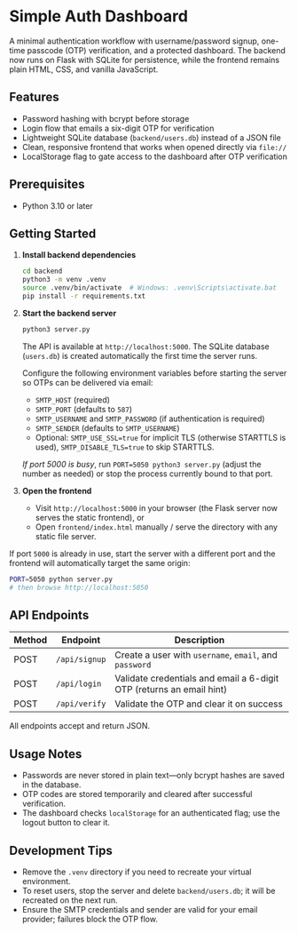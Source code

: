 # Simple Auth Dashboard

A minimal authentication workflow with username/password signup, one-time passcode (OTP) verification, and a protected dashboard. The backend now runs on Flask with SQLite for persistence, while the frontend remains plain HTML, CSS, and vanilla JavaScript.

## Features
- Password hashing with bcrypt before storage
- Login flow that emails a six-digit OTP for verification
- Lightweight SQLite database (`backend/users.db`) instead of a JSON file
- Clean, responsive frontend that works when opened directly via `file://`
- LocalStorage flag to gate access to the dashboard after OTP verification

## Prerequisites
- Python 3.10 or later

## Getting Started

1. **Install backend dependencies**
   ```bash
   cd backend
   python3 -m venv .venv
   source .venv/bin/activate  # Windows: .venv\Scripts\activate.bat
   pip install -r requirements.txt
   ```

2. **Start the backend server**
   ```bash
   python3 server.py
   ```
   The API is available at `http://localhost:5000`. The SQLite database (`users.db`) is created automatically the first time the server runs.

   Configure the following environment variables before starting the server so OTPs can be delivered via email:

   - `SMTP_HOST` (required)
   - `SMTP_PORT` (defaults to `587`)
   - `SMTP_USERNAME` and `SMTP_PASSWORD` (if authentication is required)
   - `SMTP_SENDER` (defaults to `SMTP_USERNAME`)
   - Optional: `SMTP_USE_SSL=true` for implicit TLS (otherwise STARTTLS is used), `SMTP_DISABLE_TLS=true` to skip STARTTLS.

   *If port 5000 is busy*, run `PORT=5050 python3 server.py` (adjust the number as needed) or stop the process currently bound to that port.

3. **Open the frontend**
   - Visit `http://localhost:5000` in your browser (the Flask server now serves the static frontend), or
   - Open `frontend/index.html` manually / serve the directory with any static file server.

If port `5000` is already in use, start the server with a different port and the frontend will automatically target the same origin:

```bash
PORT=5050 python server.py
# then browse http://localhost:5050
```

## API Endpoints
| Method | Endpoint      | Description                                      |
|--------|---------------|--------------------------------------------------|
| POST   | `/api/signup` | Create a user with `username`, `email`, and `password` |
| POST   | `/api/login`  | Validate credentials and email a 6-digit OTP (returns an email hint) |
| POST   | `/api/verify` | Validate the OTP and clear it on success         |

All endpoints accept and return JSON.

## Usage Notes
- Passwords are never stored in plain text—only bcrypt hashes are saved in the database.
- OTP codes are stored temporarily and cleared after successful verification.
- The dashboard checks `localStorage` for an authenticated flag; use the logout button to clear it.

## Development Tips
- Remove the `.venv` directory if you need to recreate your virtual environment.
- To reset users, stop the server and delete `backend/users.db`; it will be recreated on the next run.
- Ensure the SMTP credentials and sender are valid for your email provider; failures block the OTP flow.
